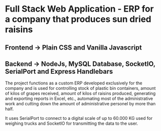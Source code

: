 # Full Stack Web Application - ERP for a company that produces sun dried raisins

## Frontend -> Plain CSS and Vanilla Javascript
## Backend -> NodeJs, MySQL Database, SocketIO, SerialPort and Express Handlebars

The project functions as a custom ERP developed exclusively for the company and is used for controlling stock of plastic bin containers, amount of kilos of grapes received, amount of kilos of raisins produced, generating and exporting reports in Excel, etc., automating most of the administrative work and cutting down the amount of administrative personel by more than half.

It uses SerialPort to connect to a digital scale of up to 60.000 KG used for weighing trucks and SocketIO for transmitting the data to the user.
